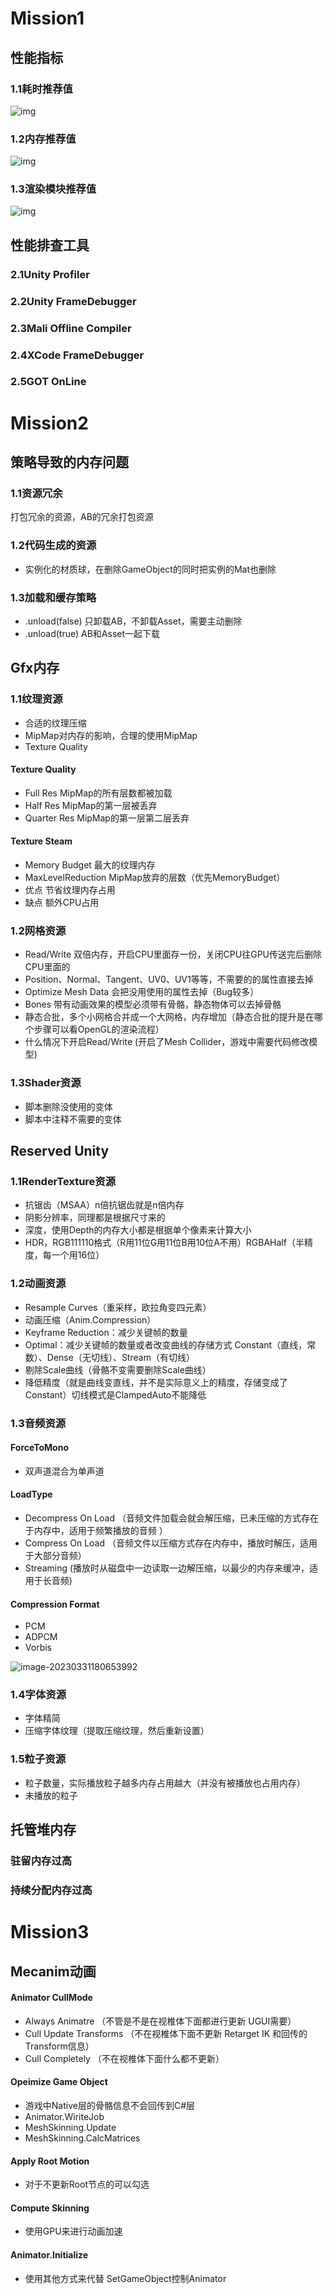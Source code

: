 # Mission1

## 性能指标

### 1.1耗时推荐值

![img](Img/2.jpg)

### 1.2内存推荐值

![img](Img/3.jpg)

### 1.3渲染模块推荐值

![img](Img/4.jpg)

## 性能排查工具

### 2.1Unity Profiler

### 2.2Unity FrameDebugger

### 2.3Mali Offline Compiler

### 2.4XCode FrameDebugger

### 2.5GOT OnLine

# Mission2

## 策略导致的内存问题

### 1.1资源冗余

打包冗余的资源，AB的冗余打包资源

### 1.2代码生成的资源

- 实例化的材质球，在删除GameObject的同时把实例的Mat也删除

### 1.3加载和缓存策略

- .unload(false) 只卸载AB，不卸载Asset，需要主动删除
- .unload(true) AB和Asset一起下载

## Gfx内存

### 1.1纹理资源

- 合适的纹理压缩
- MipMap对内存的影响，合理的使用MipMap
- Texture Quality 

#### Texture Quality 

- Full Res MipMap的所有层数都被加载
- Half Res MipMap的第一层被丢弃
- Quarter Res MipMap的第一层第二层丢弃

#### Texture Steam

- Memory Budget 最大的纹理内存
- MaxLevelReduction MipMap放弃的层数（优先MemoryBudget）
- 优点 节省纹理内存占用
- 缺点 额外CPU占用

### 1.2网格资源

- Read/Write 双倍内存，开启CPU里面存一份，关闭CPU往GPU传送完后删除CPU里面的
- Position、Normal、Tangent、UV0、UV1等等，不需要的的属性直接去掉
- Optimize Mesh Data 会把没用使用的属性去掉（Bug较多）
- Bones 带有动画效果的模型必须带有骨骼，静态物体可以去掉骨骼
- 静态合批，多个小网格合并成一个大网格，内存增加（静态合批的提升是在哪个步骤可以看OpenGL的渲染流程）
- 什么情况下开启Read/Write (开启了Mesh Collider，游戏中需要代码修改模型)

### 1.3Shader资源

- 脚本删除没使用的变体
- 脚本中注释不需要的变体

## Reserved Unity

### 1.1RenderTexture资源

- 抗锯齿（MSAA）n倍抗锯齿就是n倍内存
- 阴影分辨率，同理都是根据尺寸来的
- 深度，使用Depth的内存大小都是根据单个像素来计算大小
- HDR，RGB111110格式（R用11位G用11位B用10位A不用）RGBAHalf（半精度，每一个用16位）

### 1.2动画资源

- Resample Curves（重采样，欧拉角变四元素）
- 动画压缩（Anim.Compression）
- Keyframe Reduction：减少关键帧的数量
- Optimal：减少关键帧的数量或者改变曲线的存储方式 Constant（直线，常数）、Dense（无切线）、Stream（有切线）
- 剔除Scale曲线（骨骼不变需要删除Scale曲线）
- 降低精度（就是曲线变直线，并不是实际意义上的精度，存储变成了Constant）切线模式是ClampedAuto不能降低

### 1.3音频资源

#### ForceToMono

- 双声道混合为单声道

#### LoadType

- Decompress On Load （音频文件加载会就会解压缩，已未压缩的方式存在于内存中，适用于频繁播放的音频 ）
- Compress On Load （音频文件以压缩方式存在内存中，播放时解压，适用于大部分音频）
- Streaming (播放时从磁盘中一边读取一边解压缩，以最少的内存来缓冲，适用于长音频)

#### Compression Format

- PCM
- ADPCM
- Vorbis

![image-20230331180653992](Img/image-20230331180653992.png)

### 1.4字体资源

- 字体精简
- 压缩字体纹理（提取压缩纹理，然后重新设置）

### 1.5粒子资源

- 粒子数量，实际播放粒子越多内存占用越大（并没有被播放也占用内存）
- 未播放的粒子

## 托管堆内存

### 驻留内存过高

### 持续分配内存过高

# Mission3

## Mecanim动画

#### Animator CullMode

- Always Animatre （不管是不是在视椎体下面都进行更新 UGUI需要）
- Cull Update Transforms （不在视椎体下面不更新 Retarget IK 和回传的Transform信息）
- Cull Completely （不在视椎体下面什么都不更新）

#### Opeimize Game Object

- 游戏中Native层的骨骼信息不会回传到C#层
- Animator.WiriteJob
- MeshSkinning.Update
- MeshSkinning.CalcMatrices

#### Apply Root Motion

- 对于不更新Root节点的可以勾选

#### Compute Skinning

- 使用GPU来进行动画加速

#### Animator.Initialize

- 使用其他方式来代替 SetGameObject控制Animator









